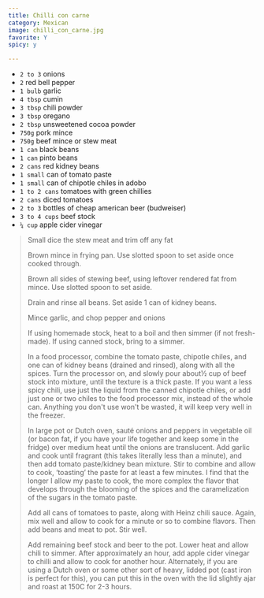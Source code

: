 ```yaml
---
title: Chilli con carne 
category: Mexican
image: chilli_con_carne.jpg
favorite: Y
spicy: y

--- 
```

* `2 to 3` onions
* `2` red bell pepper
* `1 bulb` garlic
* `4 tbsp` cumin
* `3 tbsp` chili powder
* `3 tbsp` oregano
* `2 tbsp` unsweetened cocoa powder
* `750g` pork mince
* `750g` beef mince or stew meat
* `1 can` black beans
* `1 can` pinto beans
* `2 cans` red kidney beans
* `1 small`  can of tomato paste
* `1 small`  can of chipotle chiles in adobo
* `1 to 2 cans` tomatoes with green chillies
* `2 cans` diced tomatoes
* `2 to 3` bottles of cheap american beer (budweiser)
* `3 to 4 cups` beef stock
* `¼ cup` apple cider vinegar
 
> Small dice the stew meat and trim off any fat
>
> Brown mince in frying pan. Use slotted spoon to set aside once cooked through.
>
> Brown all sides of stewing beef, using leftover rendered fat from mince. Use slotted spoon to set aside.
>
> Drain and rinse all beans. Set aside 1 can of kidney beans.
>
> Mince garlic, and chop pepper and onions
>
> If using homemade stock, heat to a boil and then simmer (if not fresh-made). If using canned stock, bring to a simmer.
>
> In a food processor, combine the tomato paste, chipotle chiles, and one can of kidney beans (drained and rinsed), along with all the spices. Turn the processor on, and slowly pour about½ cup of beef stock into mixture, until the texture is a thick paste. If you want a less spicy chili, use just the liquid from the canned chipotle chiles, or add just one or two chiles to the food processor mix, instead of the whole can. Anything you don't use won't be wasted, it will keep very well in the freezer.
>
> In large pot or Dutch oven, sauté onions and peppers in vegetable oil (or bacon fat, if you have your life together and keep some in the fridge) over medium heat until the onions are translucent. Add garlic and cook until fragrant (this takes literally less than a minute), and then add tomato paste/kidney bean mixture. Stir to combine and allow to cook, ‘toasting’ the paste for at least a few minutes. I find that the longer I allow my paste to cook, the more complex the flavor that develops through the blooming of the spices and the caramelization of the sugars in the tomato paste.
>
> Add all cans of tomatoes to paste, along with Heinz chili sauce. Again, mix well and allow to cook for a minute or so to combine flavors. Then add beans and meat to pot. Stir well.
>
> Add remaining beef stock and beer to the pot. Lower heat and allow chili to simmer. After approximately an hour, add apple cider vinegar to chilli and allow to cook for another hour. Alternately, if you are using a Dutch oven or some other sort of heavy, lidded pot (cast iron is perfect for this), you can put this in the oven with the lid slightly ajar and roast at 150C for 2-3 hours.


